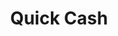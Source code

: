 ---
title: Quick Cash
slug: quick-cash
updated-on: '2024-05-30T13:44:31.749Z'
created-on: '2024-05-30T13:41:46.671Z'
published-on: '2024-05-30T13:54:32.469Z'
f_city-state-2:
- cms/city/jasper-al.md
- cms/city/winfield-al.md
- cms/city/safford-az.md
- cms/city/flagstaff-az.md
- cms/city/harrison-ar.md
- cms/city/grove-ca.md
- cms/city/bakersfield-ca.md
- cms/city/lynwood-ca.md
- cms/city/brighton-co.md
- cms/city/lakewood-co.md
- cms/city/greeley-co.md
- cms/city/calhoun-ga.md
- cms/city/augusta-ga.md
- cms/city/newnan-ga.md
- cms/city/boise-id.md
- cms/city/danville-il.md
- cms/city/marion-il.md
- cms/city/peoria-il.md
- cms/city/lawrenceburg-in.md
- cms/city/waterloo-ia.md
- cms/city/olathe-ks.md
- cms/city/nicholasville-ky.md
- cms/city/elizabethtown-ky.md
- cms/city/kenner-la.md
- cms/city/leesville-la.md
- cms/city/monticello-ms.md
- cms/city/lucedale-ms.md
- cms/city/corinth-ms.md
- cms/city/vicksburg-ms.md
- cms/city/laurel-ms.md
- cms/city/mccomb-ms.md
- cms/city/batesville-ms.md
- cms/city/hattiesburg-ms.md
- cms/city/belton-mo.md
- cms/city/caruthersville-mo.md
- cms/city/lebanon-mo.md
- cms/city/kennett-mo.md
- cms/city/kirksville-mo.md
- cms/city/joplin-mo.md
- cms/city/springfield-mo.md
- cms/city/liberty-mo.md
- cms/city/independence-mo.md
- cms/city/louisiana-mo.md
- cms/city/norfolk-ne.md
- cms/city/alliance-ne.md
- cms/city/winnemucca-nv.md
- cms/city/henderson-nv.md
- cms/city/dayton-nv.md
- cms/city/barberton-oh.md
- cms/city/akron-oh.md
- cms/city/toledo-oh.md
- cms/city/guymon-ok.md
- cms/city/molalla-or.md
- cms/city/unicoi-tn.md
- cms/city/shelbyville-tn.md
- cms/city/lewisburg-tn.md
- cms/city/greeneville-tn.md
- cms/city/paris-tn.md
- cms/city/morristown-tn.md
- cms/city/murfreesboro-tn.md
- cms/city/columbia-tn.md
- cms/city/brownsville-tn.md
- cms/city/milan-tn.md
- cms/city/jasper-tx.md
- cms/city/clute-tx.md
- cms/city/killeen-tx.md
- cms/city/crosby-tx.md
- cms/city/columbia-tx.md
- cms/city/clearfield-ut.md
- cms/city/white-hall-ar.md
- cms/city/pine-bluff-ar.md
- cms/city/colorado-springs-co.md
- cms/city/grand-junction-co.md
- cms/city/garden-city-ks.md
- cms/city/dodge-city-ks.md
- cms/city/bossier-city-la.md
- cms/city/bay-springs-ms.md
- cms/city/saint-robert-mo.md
- cms/city/saint-joseph-mo.md
- cms/city/saint-louis-mo.md
- cms/city/webb-city-mo.md
- cms/city/kansas-city-mo.md
- cms/city/la-follette-tn.md
- cms/city/johnson-city-tn.md
- cms/city/port-arthur-tx.md
- cms/city/green-river-wy.md
- cms/city/north-salt-lake-ut.md
f_locations:
- cms/payday-loan/quick-cash-24844.md
- cms/payday-loan/quick-cash-24845.md
- cms/payday-loan/quick-cash-24846.md
- cms/payday-loan/quick-cash-24847.md
- cms/payday-loan/quick-cash-24848.md
- cms/payday-loan/quick-cash-24849.md
- cms/payday-loan/quick-cash-24850.md
- cms/payday-loan/quick-cash-24851.md
- cms/payday-loan/quick-cash-24852.md
- cms/payday-loan/quick-cash-24853.md
- cms/payday-loan/quick-cash-24854.md
- cms/payday-loan/quick-cash-24855.md
- cms/payday-loan/quick-cash-24856.md
- cms/payday-loan/quick-cash-24857.md
- cms/payday-loan/quick-cash-24858.md
- cms/payday-loan/quick-cash-24859.md
- cms/payday-loan/quick-cash-24860.md
- cms/payday-loan/quick-cash-24861.md
- cms/payday-loan/quick-cash-24862.md
- cms/payday-loan/quick-cash-24863.md
- cms/payday-loan/quick-cash-24864.md
- cms/payday-loan/quick-cash-24865.md
- cms/payday-loan/quick-cash-24866.md
- cms/payday-loan/quick-cash-24867.md
- cms/payday-loan/quick-cash-24868.md
- cms/payday-loan/quick-cash-24869.md
- cms/payday-loan/quick-cash-24870.md
- cms/payday-loan/quick-cash-24871.md
- cms/payday-loan/quick-cash-24872.md
- cms/payday-loan/quick-cash-24873.md
- cms/payday-loan/quick-cash-24874.md
- cms/payday-loan/quick-cash-24875.md
- cms/payday-loan/quick-cash-24876.md
- cms/payday-loan/quick-cash-24877.md
- cms/payday-loan/quick-cash-24878.md
- cms/payday-loan/quick-cash-24879.md
- cms/payday-loan/quick-cash-24880.md
- cms/payday-loan/quick-cash-24881.md
- cms/payday-loan/quick-cash-24882.md
- cms/payday-loan/quick-cash-24883.md
- cms/payday-loan/quick-cash-24884.md
- cms/payday-loan/quick-cash-24885.md
- cms/payday-loan/quick-cash-24886.md
- cms/payday-loan/quick-cash-24887.md
- cms/payday-loan/quick-cash-24888.md
- cms/payday-loan/quick-cash-24889.md
- cms/payday-loan/quick-cash-24890.md
- cms/payday-loan/quick-cash-24891.md
- cms/payday-loan/quick-cash-24892.md
- cms/payday-loan/quick-cash-24893.md
- cms/payday-loan/quick-cash-24894.md
- cms/payday-loan/quick-cash-24895.md
- cms/payday-loan/quick-cash-24896.md
- cms/payday-loan/quick-cash-24897.md
- cms/payday-loan/quick-cash-24898.md
- cms/payday-loan/quick-cash-24899.md
- cms/payday-loan/quick-cash-24900.md
- cms/payday-loan/quick-cash-24901.md
- cms/payday-loan/quick-cash-24902.md
- cms/payday-loan/quick-cash-24903.md
- cms/payday-loan/quick-cash-24904.md
- cms/payday-loan/quick-cash-24905.md
- cms/payday-loan/quick-cash-24906.md
- cms/payday-loan/quick-cash-24907.md
- cms/payday-loan/quick-cash-24908.md
- cms/payday-loan/quick-cash-24909.md
- cms/payday-loan/quick-cash-24910.md
- cms/payday-loan/quick-cash-24911.md
- cms/payday-loan/quick-cash-24912.md
- cms/payday-loan/quick-cash-24913.md
- cms/payday-loan/quick-cash-24914.md
- cms/payday-loan/quick-cash-24915.md
- cms/payday-loan/quick-cash-24916.md
- cms/payday-loan/quick-cash-24917.md
- cms/payday-loan/quick-cash-24918.md
- cms/payday-loan/quick-cash-24919.md
- cms/payday-loan/quick-cash-24920.md
- cms/payday-loan/quick-cash-24921.md
- cms/payday-loan/quick-cash-24922.md
- cms/payday-loan/quick-cash-24923.md
- cms/payday-loan/quick-cash-24924.md
- cms/payday-loan/quick-cash-24925.md
- cms/payday-loan/quick-cash-24926.md
- cms/payday-loan/quick-cash-24927.md
- cms/payday-loan/quick-cash-24928.md
- cms/payday-loan/quick-cash-24929.md
- cms/payday-loan/quick-cash-24930.md
- cms/payday-loan/quick-cash-24931.md
- cms/payday-loan/quick-cash-24932.md
- cms/payday-loan/quick-cash-24933.md
- cms/payday-loan/quick-cash-24934.md
- cms/payday-loan/quick-cash-24935.md
- cms/payday-loan/quick-cash-24936.md
- cms/payday-loan/quick-cash-24937.md
- cms/payday-loan/quick-cash-24938.md
- cms/payday-loan/quick-cash-24939.md
- cms/payday-loan/quick-cash-24940.md
- cms/payday-loan/quick-cash-24941.md
- cms/payday-loan/quick-cash-24942.md
- cms/payday-loan/quick-cash-24943.md
- cms/payday-loan/quick-cash-24944.md
- cms/payday-loan/quick-cash-24945.md
- cms/payday-loan/quick-cash-24946.md
- cms/payday-loan/quick-cash-24947.md
- cms/payday-loan/quick-cash-24948.md
- cms/payday-loan/quick-cash-24949.md
- cms/payday-loan/quick-cash-24950.md
- cms/payday-loan/quick-cash-24951.md
- cms/payday-loan/quick-cash-24952.md
- cms/payday-loan/quick-cash-24953.md
f_states:
- cms/state/alabama.md
- cms/state/arizona.md
- cms/state/arkansas.md
- cms/state/california.md
- cms/state/colorado.md
- cms/state/georgia.md
- cms/state/idaho.md
- cms/state/illinois.md
- cms/state/indiana.md
- cms/state/iowa.md
- cms/state/kansas.md
- cms/state/kentucky.md
- cms/state/louisiana.md
- cms/state/mississippi.md
- cms/state/missouri.md
- cms/state/nebraska.md
- cms/state/nevada.md
- cms/state/ohio.md
- cms/state/oklahoma.md
- cms/state/oregon.md
- cms/state/tennessee.md
- cms/state/texas.md
- cms/state/utah.md
- cms/state/wyoming.md
layout: '[company].html'
tags: company
---